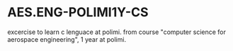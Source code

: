 # AES.ENG-POLIMI1Y-CS
excercise to learn c lenguace at polimi. from course "computer science for aerospace engineering", 1 year at polimi.
